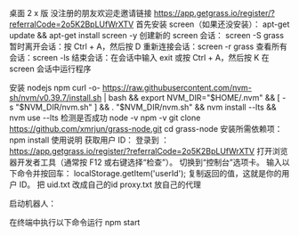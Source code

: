 桌面 2 x 版
没注册的朋友欢迎走邀请链接  https://app.getgrass.io/register/?referralCode=2o5K2BpLUfWrXTV
首先安装 screen（如果还没安装）：
apt-get update && apt-get install screen -y
创建新的 screen 会话：
screen -S grass
暂时离开会话：按 Ctrl + A，然后按 D
重新连接会话：screen -r grass
查看所有会话：screen -ls
结束会话：在会话中输入 exit 或按 Ctrl + A，然后按 K
在 screen 会话中运行程序

安装 nodejs npm
curl -o- https://raw.githubusercontent.com/nvm-sh/nvm/v0.39.7/install.sh | bash && export NVM_DIR="$HOME/.nvm" && [ -s "$NVM_DIR/nvm.sh" ] && \. "$NVM_DIR/nvm.sh" && nvm install --lts && nvm use --lts
检测是否成功
node -v
npm -v
git clone https://github.com/xmrjun/grass-node.git
cd grass-node
安装所需依赖项：
npm install
使用说明
获取用户 ID：
登录到 ：https://app.getgrass.io/register/?referralCode=2o5K2BpLUfWrXTV
打开浏览器开发者工具（通常按 F12 或右键选择“检查”）。
切换到“控制台”选项卡。
输入以下命令并按回车：
localStorage.getItem('userId');
复制返回的值，这就是你的用户 ID。
把 uid.txt 改成自己的id
proxy.txt 放自己的代理

启动机器人：

在终端中执行以下命令运行 npm start
